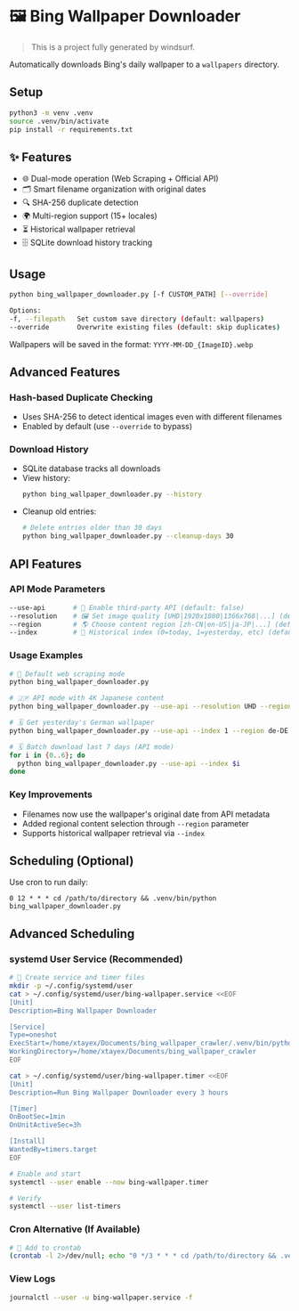 # 🖼 Bing Wallpaper Downloader
> This is a project fully generated by windsurf.

Automatically downloads Bing's daily wallpaper to a `wallpapers` directory.

## Setup
```bash
python3 -m venv .venv
source .venv/bin/activate
pip install -r requirements.txt
```

## ✨ Features
- 🌐 Dual-mode operation (Web Scraping + Official API)
- 🗂 Smart filename organization with original dates
- 🔍 SHA-256 duplicate detection
- 🌍 Multi-region support (15+ locales)
- ⏳ Historical wallpaper retrieval
- 🗄 SQLite download history tracking

## Usage
```bash
python bing_wallpaper_downloader.py [-f CUSTOM_PATH] [--override]

Options:
-f, --filepath   Set custom save directory (default: wallpapers)
--override       Overwrite existing files (default: skip duplicates)
```

Wallpapers will be saved in the format:
`YYYY-MM-DD_{ImageID}.webp`

## Advanced Features

### Hash-based Duplicate Checking
- Uses SHA-256 to detect identical images even with different filenames
- Enabled by default (use `--override` to bypass)

### Download History
- SQLite database tracks all downloads
- View history:
  ```bash
  python bing_wallpaper_downloader.py --history
  ```
- Cleanup old entries:
  ```bash
  # Delete entries older than 30 days
  python bing_wallpaper_downloader.py --cleanup-days 30
  ```

## API Features

### API Mode Parameters
```bash
--use-api       # 🔌 Enable third-party API (default: false)
--resolution    # 🖼 Set image quality [UHD|1920x1080|1366x768|...] (default: UHD)
--region        # 🌎 Choose content region [zh-CN|en-US|ja-JP|...] (default: zh-CN)
--index         # 📆 Historical index (0=today, 1=yesterday, etc) (default: 0)
```

### Usage Examples
```bash
# 🌅 Default web scraping mode
python bing_wallpaper_downloader.py

# 🇯🇵 API mode with 4K Japanese content
python bing_wallpaper_downloader.py --use-api --resolution UHD --region ja-JP

# 🗓 Get yesterday's German wallpaper
python bing_wallpaper_downloader.py --use-api --index 1 --region de-DE

# 🗓 Batch download last 7 days (API mode)
for i in {0..6}; do
  python bing_wallpaper_downloader.py --use-api --index $i
done
```

### Key Improvements
- Filenames now use the wallpaper's original date from API metadata
- Added regional content selection through `--region` parameter
- Supports historical wallpaper retrieval via `--index`

## Scheduling (Optional)
Use cron to run daily:
```
0 12 * * * cd /path/to/directory && .venv/bin/python bing_wallpaper_downloader.py
```

## Advanced Scheduling

### systemd User Service (Recommended)
```bash
# 📝 Create service and timer files
mkdir -p ~/.config/systemd/user
cat > ~/.config/systemd/user/bing-wallpaper.service <<EOF
[Unit]
Description=Bing Wallpaper Downloader

[Service]
Type=oneshot
ExecStart=/home/xtayex/Documents/bing_wallpaper_crawler/.venv/bin/python bing_wallpaper_downloader.py
WorkingDirectory=/home/xtayex/Documents/bing_wallpaper_crawler
EOF

cat > ~/.config/systemd/user/bing-wallpaper.timer <<EOF
[Unit]
Description=Run Bing Wallpaper Downloader every 3 hours

[Timer]
OnBootSec=1min
OnUnitActiveSec=3h

[Install]
WantedBy=timers.target
EOF

# Enable and start
systemctl --user enable --now bing-wallpaper.timer

# Verify
systemctl --user list-timers
```

### Cron Alternative (If Available)
```bash
# 📝 Add to crontab
(crontab -l 2>/dev/null; echo "0 */3 * * * cd /path/to/directory && .venv/bin/python bing_wallpaper_downloader.py >> cron.log 2>&1") | crontab -
```

### View Logs
```bash
journalctl --user -u bing-wallpaper.service -f
```
